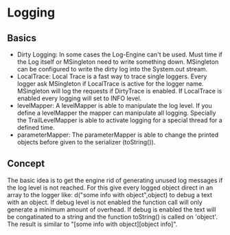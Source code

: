 # Logging

## Basics

* Dirty Logging: In some cases the Log-Engine can't be used. Must time if the Log itself or MSingleton need to write something down.
 MSingleton can be configured to write the dirty log into the System.out stream.
* LocalTrace: Local Trace is a fast way to trace single loggers. Every logger ask MSingleton if LocalTrace is active for the logger name.
MSingleton will log the requests if DirtyTrace is enabled. If LocalTrace is enabled every logging will set to INFO level.
* levelMapper: A levelMapper is able to manipulate the log level. If you define a levelMapper the mapper can manipulate all logging. 
Specially the TrailLevelMapper is able to activate logging for a special thread for a defined time.
* parameterMapper: The parameterMapper is able to change the printed objects before given to the serializer (toString()).

## Concept

The basic idea is to get the engine rid of generating unused log messages if the log level is not reached. For this give every logged 
object direct in an array to the logger like: d("some info with object",object) to debug a text with an object. If debug level is not
enabled the function call will only generate a minimum amount of overhead. If debug is enabled the text will be congatinated to a
string and the function toString() is called on 'object'. The result is similar to "[some info with object][object info]".

